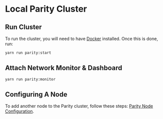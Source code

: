 # Local Parity Cluster

## Run Cluster
To run the cluster, you will need to have [Docker](https://www.docker.com/products/docker-desktop) installed. Once this is done, run:

```bash
yarn run parity:start
```

## Attach Network Monitor & Dashboard

```bash
yarn run parity:monitor
```

## Configuring A Node

To add another node to the Parity cluster, follow these steps: [Parity Node Configuration](./parity-configuration.md).

